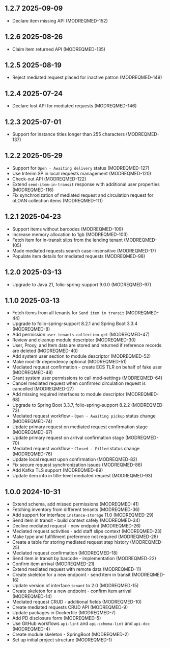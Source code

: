 ## 1.2.7 2025-09-09
* Declare item missing API (MODREQMED-152)

## 1.2.6 2025-08-26
* Claim item returned API (MODREQMED-135)

## 1.2.5 2025-08-19
* Reject mediated request placed for inactive patron (MODREQMED-149)

## 1.2.4 2025-07-24
* Declare lost API for mediated requests (MODREQMED-146)

## 1.2.3 2025-07-01
* Support for instance titles longer than 255 characters (MODREQMED-137)

## 1.2.2 2025-05-29
* Support for `Open - Awaiting delivery` status (MODREQMED-127)
* Use Interim SP in local requests management (MODREQMED-120)
* Check-out API (MODREQMED-122)
* Extend `send-item-in-transit` response with additional user properties (MODREQMED-116)
* Fix synchronization of mediated request and circulation request for oLOAN collection items (MODREQMED-111)

## 1.2.1 2025-04-23
* Support items without barcodes (MODREQMED-109)
* Increase memory allocation to 1gb (MODREQMED-103)
* Fetch item for in-transit slips from the lending tenant (MODREQMED-105)
* Made mediated requests search case-insensitive (MODREQMED-17)
* Populate item details for mediated requests (MODREQMED-98)

## 1.2.0 2025-03-13
* Upgrade to Java 21, folio-spring-support 9.0.0 (MODREQMED-97)

## 1.1.0 2025-03-13
* Fetch items from all tenants for `Send item in transit` (MODREQMED-44)
* Upgrade to folio-spring-support 8.2.1 and Spring Boot 3.3.4 (MODREQMED-8)
* Add permission `user-tenants.collection.get` (MODREQMED-47)
* Review and cleanup module descriptor (MODREQMED-30)
* User, Proxy, and Item data are stored and returned if reference records are deleted (MODREQMED-40)
* Add system user section to module descriptor (MODREQMED-52)
* Make mod-tlr dependency optional (MODREQMED-51)
* Mediated request confirmation - create ECS TLR on behalf of fake user (MODREQMED-48)
* Grant system user permissions to call mod-settings (MODREQMED-64)
* Cancel mediated request when confirmed circulation request is cancelled (MODREQMED-27)
* Add missing required interfaces to module descriptor (MODREQMED-68)
* Upgrade to Spring Boot 3.3.7, folio-spring-support 8.2.2 (MODREQMED-73)
* Mediated request workflow - `Open - Awaiting pickup` status change (MODREQMED-74)
* Update primary request on mediated request confirmation stage (MODREQMED-67)
* Update primary request on arrival confirmation stage (MODREQMED-70)
* Mediated request workflow - `Closed - Filled` status change (MODREQMED-76)
* Update local request upon confirmation (MODREQMED-82)
* Fix secure request synchronization issues (MODREQMED-86)
* Add Kafka TLS support (MODREQMED-89)
* Update item info in title-level mediated request (MODREQMED-93)

## 1.0.0 2024-10-31
* Extend schema, add missed permissions (MODREQMED-41)
* Fetching inventory from different tenants (MODREQMED-36)
* Add support for interface `instance-storage` 11.0 (MODREQMED-29)
* Send item in transit - build context safely (MODREQMED-34)
* Decline mediated request - new endpoint (MODREQMED-26)
* Mediated request activities - add staff slips context (MODREQMED-23)
* Make type and fulfillment preference not required (MODREQMED-28)
* Create a table for storing mediated request step history (MODREQMED-25)
* Mediated request confirmation (MODREQMED-18)
* Send item in transit by barcode - implementation (MODREQMED-22)
* Confirm item arrival (MODREQMED-21)
* Extend mediated request with remote data (MODREQMED-11)
* Create skeleton for a new endpoint - send item in transit (MODREQMED-16)
* Update version of interface `tenant` to 2.0 (MODREQMED-15)
* Create skeleton for a new endpoint - confirm item arrival (MODREQMED-14)
* Mediated request CRUD - additional fields (MODREQMED-10)
* Create mediated requests CRUD API (MODREQMED-9)
* Update packages in Dockerfile (MODREQMED-7)
* Add PD disclosure form (MODREQMED-5)
* Use GitHub workflows `api-lint` and `api-schema-lint` and `api-doc` (MODREQMED-4)
* Create module skeleton - SpringBoot (MODREQMED-2)
* Set up initial project structure (MODREQMED-1)
